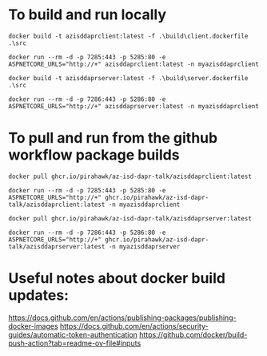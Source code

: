 # To build and run locally

```
docker build -t azisddaprclient:latest -f .\build\client.dockerfile .\src

docker run --rm -d -p 7285:443 -p 5285:80 -e ASPNETCORE_URLS="http://+" azisddaprclient:latest -n myazisddaprclient

docker build -t azisddaprserver:latest -f .\build\server.dockerfile .\src

docker run --rm -d -p 7286:443 -p 5286:80 -e ASPNETCORE_URLS="http://+" azisddaprserver:latest -n myazisddaprclient

```


# To pull and run from the github workflow package builds

```
docker pull ghcr.io/pirahawk/az-isd-dapr-talk/azisddaprclient:latest

docker run --rm -d -p 7285:443 -p 5285:80 -e ASPNETCORE_URLS="http://+" ghcr.io/pirahawk/az-isd-dapr-talk/azisddaprclient:latest -n myazisddaprclient

docker pull ghcr.io/pirahawk/az-isd-dapr-talk/azisddaprserver:latest

docker run --rm -d -p 7286:443 -p 5286:80 -e ASPNETCORE_URLS="http://+" ghcr.io/pirahawk/az-isd-dapr-talk/azisddaprserver:latest -n myazisddaprserver
```


# Useful notes about docker build updates:
https://docs.github.com/en/actions/publishing-packages/publishing-docker-images
https://docs.github.com/en/actions/security-guides/automatic-token-authentication
https://github.com/docker/build-push-action?tab=readme-ov-file#inputs
